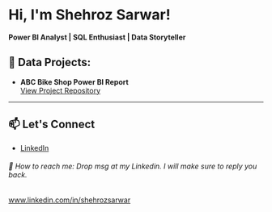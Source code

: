 # Hi, I'm Shehroz Sarwar!  
**Power BI Analyst | SQL Enthusiast | Data Storyteller**


## 🚀 Data Projects:

- **ABC Bike Shop Power BI Report**  
  [View Project Repository]([https://github.com/shehroz-sarwar/Basic-Anlysis---Bike-shop.git])



---

## 📫 Let's Connect

- [LinkedIn](https://www.linkedin.com/in/shehrozsarwar)  




 
###### 🤳 How to reach me: Drop msg at my Linkedin. I will make sure to reply you back.
www.linkedin.com/in/shehrozsarwar


